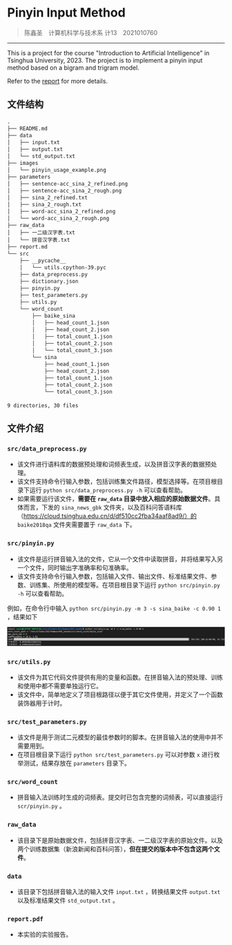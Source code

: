 # Pinyin Input Method

> 陈鑫圣&emsp;计算机科学与技术系 计13&emsp;2021010760

***

This is a project for the course "Introduction to Artificial Intelligence" in Tsinghua University, 2023. The project is to implement a pinyin input method based on a bigram and trigram model.

Refer to the [report](report.pdf) for more details.

## 文件结构

```
.
├── README.md
├── data
│   ├── input.txt
│   ├── output.txt
│   └── std_output.txt
├── images
│   └── pinyin_usage_example.png
├── parameters
│   ├── sentence-acc_sina_2_refined.png
│   ├── sentence-acc_sina_2_rough.png
│   ├── sina_2_refined.txt
│   ├── sina_2_rough.txt
│   ├── word-acc_sina_2_refined.png
│   └── word-acc_sina_2_rough.png
├── raw_data
│   ├── 一二级汉字表.txt
│   └── 拼音汉字表.txt
├── report.md
└── src
    ├── __pycache__
    │   └── utils.cpython-39.pyc
    ├── data_preprocess.py
    ├── dictionary.json
    ├── pinyin.py
    ├── test_parameters.py
    ├── utils.py
    └── word_count
        ├── baike_sina
        │   ├── head_count_1.json
        │   ├── head_count_2.json
        │   ├── total_count_1.json
        │   ├── total_count_2.json
        │   └── total_count_3.json
        └── sina
            ├── head_count_1.json
            ├── head_count_2.json
            ├── total_count_1.json
            ├── total_count_2.json
            └── total_count_3.json

9 directories, 30 files
```
## 文件介绍

### `src/data_preprocess.py`

- 该文件进行语料库的数据预处理和词频表生成，以及拼音汉字表的数据预处理。
- 该文件支持命令行输入参数，包括训练集文件路径，模型选择等。在项目根目录下运行 `python src/data_preprocess.py -h` 可以查看帮助。
- 如果需要运行该文件，**需要在 `raw_data` 目录中放入相应的原始数据文件**。具体而言，下发的 `sina_news_gbk` 文件夹，以及百科问答语料库（https://cloud.tsinghua.edu.cn/d/df510cc2fba34aaf8ad9/）的 `baike2018qa` 文件夹需要置于 `raw_data` 下。

### `src/pinyin.py`

- 该文件是运行拼音输入法的文件，它从一个文件中读取拼音，并将结果写入另一个文件，同时输出字准确率和句准确率。
- 该文件支持命令行输入参数，包括输入文件、输出文件、标准结果文件、参数、训练集、所使用的模型等。在项目根目录下运行 `python src/pinyin.py -h` 可以查看帮助。

例如，在命令行中输入 `python src/pinyin.py -m 3 -s sina_baike -c 0.90 1` ，结果如下

![](images/pinyin_usage_example.png)

### `src/utils.py`

- 该文件为其它代码文件提供有用的变量和函数。在拼音输入法的预处理、训练和使用中都不需要单独运行它。
- 该文件中，简单地定义了项目根路径以便于其它文件使用，并定义了一个函数装饰器用于计时。

### `src/test_parameters.py`

- 该文件是用于测试二元模型的最佳参数时的脚本。在拼音输入法的使用中并不需要用到。
- 在项目根目录下运行 `python src/test_parameters.py` 可以对参数 `x` 进行枚举测试，结果存放在 `parameters` 目录下。

### `src/word_count`

- 拼音输入法训练时生成的词频表。提交时已包含完整的词频表，可以直接运行 `scr/pinyin.py` 。

### `raw_data`

- 该目录下是原始数据文件，包括拼音汉字表、一二级汉字表的原始文件。以及两个训练数据集（新浪新闻和百科问答），**但在提交的版本中不包含这两个文件**。
  
### `data` 

- 该目录下包括拼音输入法的输入文件 `input.txt` ，转换结果文件 `output.txt` 以及标准结果文件 `std_output.txt` 。

### `report.pdf`

- 本实验的实验报告。